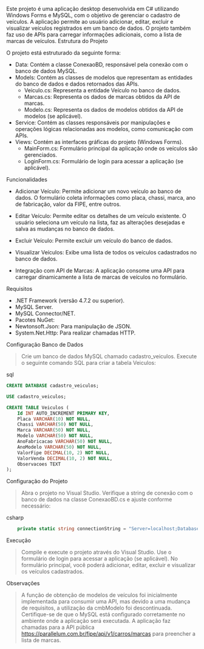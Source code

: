 Este projeto é uma aplicação desktop desenvolvida em C# utilizando Windows Forms e MySQL, com o objetivo de gerenciar o cadastro de veículos. A aplicação permite ao usuário adicionar, editar, excluir e visualizar veículos registrados em um banco de dados. O projeto também faz uso de APIs para carregar informações adicionais, como a lista de marcas de veículos.
Estrutura do Projeto

O projeto está estruturado da seguinte forma:

- Data: Contém a classe ConexaoBD, responsável pela conexão com o banco de dados MySQL.
- Models: Contém as classes de modelos que representam as entidades do banco de dados e dados retornados das APIs.
    - Veiculo.cs: Representa a entidade Veículo no banco de dados.
    - Marcas.cs: Representa os dados de marcas obtidos da API de marcas.
    - Modelo.cs: Representa os dados de modelos obtidos da API de modelos (se aplicável).
- Service: Contém as classes responsáveis por manipulações e operações lógicas relacionadas aos modelos, como comunicação com APIs.
- Views: Contém as interfaces gráficas do projeto (Windows Forms).
    - MainForm.cs: Formulário principal da aplicação onde os veículos são gerenciados.
    - LoginForm.cs: Formulário de login para acessar a aplicação (se aplicável).

Funcionalidades

- Adicionar Veículo: Permite adicionar um novo veículo ao banco de dados. O formulário coleta informações como placa, chassi, marca, ano de fabricação, valor da FIPE, entre outros.

- Editar Veículo: Permite editar os detalhes de um veículo existente. O usuário seleciona um veículo na lista, faz as alterações desejadas e salva as mudanças no banco de dados.

- Excluir Veículo: Permite excluir um veículo do banco de dados.

- Visualizar Veículos: Exibe uma lista de todos os veículos cadastrados no banco de dados.

- Integração com API de Marcas: A aplicação consome uma API para carregar dinamicamente a lista de marcas de veículos no formulário.

Requisitos

- .NET Framework (versão 4.7.2 ou superior).
- MySQL Server.
- MySQL Connector/NET.
- Pacotes NuGet:
- Newtonsoft.Json: Para manipulação de JSON.
- System.Net.Http: Para realizar chamadas HTTP.

Configuração
Banco de Dados

> Crie um banco de dados MySQL chamado cadastro_veiculos.
> Execute o seguinte comando SQL para criar a tabela Veiculos:

sql
```sql
CREATE DATABASE cadastro_veiculos;

USE cadastro_veiculos;

CREATE TABLE Veiculos (
    Id INT AUTO_INCREMENT PRIMARY KEY,
    Placa VARCHAR(10) NOT NULL,
    Chassi VARCHAR(50) NOT NULL,
    Marca VARCHAR(50) NOT NULL,
    Modelo VARCHAR(50) NOT NULL,
    AnoFabricacao VARCHAR(50) NOT NULL,
    AnoModelo VARCHAR(50) NOT NULL,
    ValorFipe DECIMAL(10, 2) NOT NULL,
    ValorVenda DECIMAL(10, 2) NOT NULL,
    Observacoes TEXT
);
```

Configuração do Projeto

> Abra o projeto no Visual Studio.
> Verifique a string de conexão com o banco de dados na classe ConexaoBD.cs e ajuste conforme necessário:

csharp
```c#
    private static string connectionString = "Server=localhost;Database=cadastro_veiculos;Uid=root;Pwd=1234;";
```
Execução

> Compile e execute o projeto através do Visual Studio.
> Use o formulário de login para acessar a aplicação (se aplicável).
> No formulário principal, você poderá adicionar, editar, excluir e visualizar os veículos cadastrados.

Observações

> A função de obtenção de modelos de veículos foi inicialmente implementada para consumir uma API, mas devido a uma mudança de requisitos, a utilização da cmbModelo foi descontinuada.
> Certifique-se de que o MySQL está configurado corretamente no ambiente onde a aplicação será executada.
> A aplicação faz chamadas para a API pública https://parallelum.com.br/fipe/api/v1/carros/marcas para preencher a lista de marcas.
